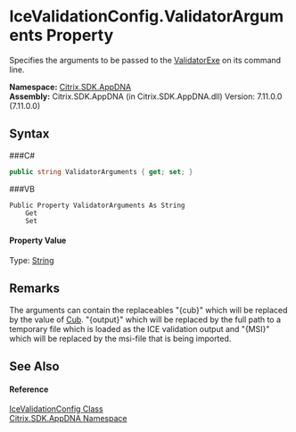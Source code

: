 # IceValidationConfig.ValidatorArguments Property 
 

Specifies the arguments to be passed to the <a href="P_Citrix_SDK_AppDNA_IceValidationConfig_ValidatorExe">ValidatorExe</a> on its command line.

**Namespace:**&nbsp;<a href="N_Citrix_SDK_AppDNA">Citrix.SDK.AppDNA</a><br />**Assembly:**&nbsp;Citrix.SDK.AppDNA (in Citrix.SDK.AppDNA.dll) Version: 7.11.0.0 (7.11.0.0)

## Syntax

###C#
```csharp
public string ValidatorArguments { get; set; }
```

###VB
```vbnet
Public Property ValidatorArguments As String
	Get
	Set
```


#### Property Value
Type: <a href="http://msdn2.microsoft.com/en-us/library/s1wwdcbf" target="_blank">String</a>

## Remarks
The arguments can contain the replaceables "{cub}" which will be replaced by the value of <a href="P_Citrix_SDK_AppDNA_IceValidationConfig_Cub">Cub</a>. "{output}" which will be replaced by the full path to a temporary file which is loaded as the ICE validation output and "{MSI}" which will be replaced by the msi-file that is being imported.

## See Also


#### Reference
<a href="T_Citrix_SDK_AppDNA_IceValidationConfig">IceValidationConfig Class</a><br /><a href="N_Citrix_SDK_AppDNA">Citrix.SDK.AppDNA Namespace</a><br />